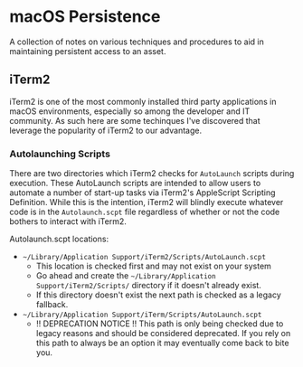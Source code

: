 # macOS Persistence
A collection of notes on various techniques and procedures to aid in maintaining persistent access to an asset.

## iTerm2
iTerm2 is one of the most commonly installed third party applications in macOS environments, especially so among the developer and IT community. As such here are some techinques I've discovered that leverage the popularity of iTerm2 to our advantage.

### Autolaunching Scripts
There are two directories which iTerm2 checks for `AutoLaunch` scripts during execution. These AutoLaunch scripts are intended to allow users to automate a number of start-up tasks via iTerm2's AppleScript Scripting Definition. While this is the intention, iTerm2 will blindly execute whatever code is in the `Autolaunch.scpt` file regardless of whether or not the code bothers to interact with iTerm2.

Autolaunch.scpt locations:

- `~/Library/Application Support/iTerm2/Scripts/AutoLaunch.scpt` 
	- This location is checked first and may not exist on your system
	- Go ahead and create the `~/Library/Application Support/iTerm2/Scripts/` directory if it doesn't already exist.
	- If this directory doesn't exist the next path is checked as a legacy fallback.
- `~/Library/Application Support/iTerm/Scripts/AutoLaunch.scpt`
	- !! DEPRECATION NOTICE !! This path is only being checked due to legacy reasons and should be considered deprecated. If you rely on this path to always be an option it may eventually come back to bite you.
